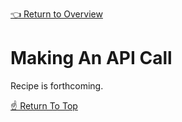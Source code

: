 <!--ONE-DOCS-HIDE start-->
[👈 Return to Overview](./README.md)
<!--ONE-DOCS-HIDE end-->

# Making An API Call

Recipe is forthcoming.

[☝️ Return To Top](#Making-An-Api-Call)
